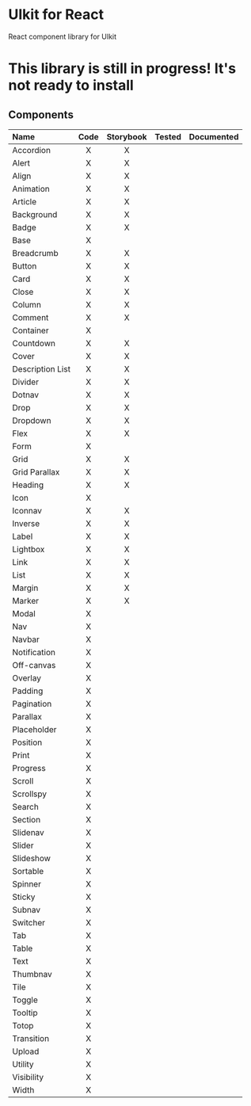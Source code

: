 # UIkit for React

React component library for UIkit

# This library is still in progress!  It's not ready to install

## Components
| Name             | Code  | Storybook | Tested | Documented |
|:-----------------|:-----:|:---------:|:------:|:----------:|
| Accordion        | X     | X         |        |            |
| Alert            | X     | X         |        |            |
| Align            | X     | X         |        |            |
| Animation        | X     | X         |        |            |
| Article          | X     | X         |        |            |
| Background       | X     | X         |        |            |
| Badge            | X     | X         |        |            |
| Base             | X     |           |        |            |
| Breadcrumb       | X     | X         |        |            |
| Button           | X     | X         |        |            |
| Card             | X     | X         |        |            |
| Close            | X     | X         |        |            |
| Column           | X     | X         |        |            |
| Comment          | X     | X         |        |            |
| Container        | X     |           |        |            |
| Countdown        | X     | X         |        |            |
| Cover            | X     | X         |        |            |
| Description List | X     | X         |        |            |
| Divider          | X     | X         |        |            |
| Dotnav           | X     | X         |        |            |
| Drop             | X     | X         |        |            |
| Dropdown         | X     | X         |        |            |
| Flex             | X     | X         |        |            |
| Form             | X     |           |        |            |
| Grid             | X     | X         |        |            |
| Grid Parallax    | X     | X         |        |            |
| Heading          | X     | X         |        |            |
| Icon             | X     |           |        |            |
| Iconnav          | X     | X         |        |            |
| Inverse          | X     | X         |        |            |
| Label            | X     | X         |        |            |
| Lightbox         | X     | X         |        |            |
| Link             | X     | X         |        |            |
| List             | X     | X         |        |            |
| Margin           | X     | X         |        |            |
| Marker           | X     | X         |        |            |
| Modal            | X     |           |        |            |
| Nav              | X     |           |        |            |
| Navbar           | X     |           |        |            |
| Notification     | X     |           |        |            |
| Off-canvas       | X     |           |        |            |
| Overlay          | X     |           |        |            |
| Padding          | X     |           |        |            |
| Pagination       | X     |           |        |            |
| Parallax         | X     |           |        |            |
| Placeholder      | X     |           |        |            |
| Position         | X     |           |        |            |
| Print            | X     |           |        |            |
| Progress         | X     |           |        |            |
| Scroll           | X     |           |        |            |
| Scrollspy        | X     |           |        |            |
| Search           | X     |           |        |            |
| Section          | X     |           |        |            |
| Slidenav         | X     |           |        |            |
| Slider           | X     |           |        |            |
| Slideshow        | X     |           |        |            |
| Sortable         | X     |           |        |            |
| Spinner          | X     |           |        |            |
| Sticky           | X     |           |        |            |
| Subnav           | X     |           |        |            |
| Switcher         | X     |           |        |            |
| Tab              | X     |           |        |            |
| Table            | X     |           |        |            |
| Text             | X     |           |        |            |
| Thumbnav         | X     |           |        |            |
| Tile             | X     |           |        |            |
| Toggle           | X     |           |        |            |
| Tooltip          | X     |           |        |            |
| Totop            | X     |           |        |            |
| Transition       | X     |           |        |            |
| Upload           | X     |           |        |            |
| Utility          | X     |           |        |            |
| Visibility       | X     |           |        |            |
| Width            | X     |           |        |            |
